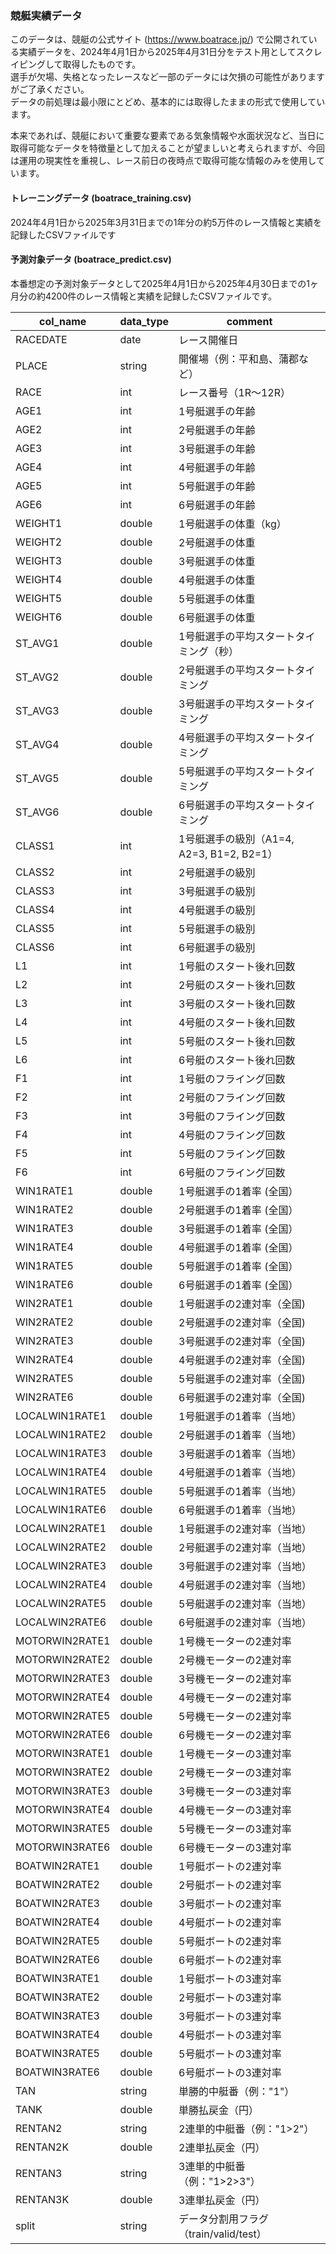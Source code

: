 ### 競艇実績データ

このデータは、競艇の公式サイト (https://www.boatrace.jp/) で公開されている実績データを、2024年4月1日から2025年4月31日分をテスト用としてスクレイピングして取得したものです。<br>
選手が欠場、失格となったレースなど一部のデータには欠損の可能性がありますがご了承ください。<br>
データの前処理は最小限にとどめ、基本的には取得したままの形式で使用しています。<br>

本来であれば、競艇において重要な要素である気象情報や水面状況など、当日に取得可能なデータを特徴量として加えることが望ましいと考えられますが、今回は運用の現実性を重視し、レース前日の夜時点で取得可能な情報のみを使用しています。

#### トレーニングデータ (boatrace_training.csv)
2024年4月1日から2025年3月31日までの1年分の約5万件のレース情報と実績を記録したCSVファイルです

#### 予測対象データ  (boatrace_predict.csv)
本番想定の予測対象データとして2025年4月1日から2025年4月30日までの1ヶ月分の約4200件のレース情報と実績を記録したCSVファイルです。


| col_name            | data_type | comment |
|---------------------|-----------|---------|
| RACEDATE            | date      | レース開催日 |
| PLACE               | string    | 開催場（例：平和島、蒲郡など） |
| RACE                | int       | レース番号（1R〜12R） |
| AGE1                | int       | 1号艇選手の年齢 |
| AGE2                | int       | 2号艇選手の年齢 |
| AGE3                | int       | 3号艇選手の年齢 |
| AGE4                | int       | 4号艇選手の年齢 |
| AGE5                | int       | 5号艇選手の年齢 |
| AGE6                | int       | 6号艇選手の年齢 |
| WEIGHT1             | double    | 1号艇選手の体重（kg） |
| WEIGHT2             | double    | 2号艇選手の体重 |
| WEIGHT3             | double    | 3号艇選手の体重 |
| WEIGHT4             | double    | 4号艇選手の体重 |
| WEIGHT5             | double    | 5号艇選手の体重 |
| WEIGHT6             | double    | 6号艇選手の体重 |
| ST_AVG1             | double    | 1号艇選手の平均スタートタイミング（秒） |
| ST_AVG2             | double    | 2号艇選手の平均スタートタイミング |
| ST_AVG3             | double    | 3号艇選手の平均スタートタイミング |
| ST_AVG4             | double    | 4号艇選手の平均スタートタイミング |
| ST_AVG5             | double    | 5号艇選手の平均スタートタイミング |
| ST_AVG6             | double    | 6号艇選手の平均スタートタイミング |
| CLASS1              | int       | 1号艇選手の級別（A1=4, A2=3, B1=2, B2=1） |
| CLASS2              | int       | 2号艇選手の級別 |
| CLASS3              | int       | 3号艇選手の級別 |
| CLASS4              | int       | 4号艇選手の級別 |
| CLASS5              | int       | 5号艇選手の級別 |
| CLASS6              | int       | 6号艇選手の級別 |
| L1                  | int       | 1号艇のスタート後れ回数 |
| L2                  | int       | 2号艇のスタート後れ回数 |
| L3                  | int       | 3号艇のスタート後れ回数 |
| L4                  | int       | 4号艇のスタート後れ回数 |
| L5                  | int       | 5号艇のスタート後れ回数 |
| L6                  | int       | 6号艇のスタート後れ回数 |
| F1                  | int       | 1号艇のフライング回数 |
| F2                  | int       | 2号艇のフライング回数 |
| F3                  | int       | 3号艇のフライング回数 |
| F4                  | int       | 4号艇のフライング回数 |
| F5                  | int       | 5号艇のフライング回数 |
| F6                  | int       | 6号艇のフライング回数 |
| WIN1RATE1           | double    | 1号艇選手の1着率 (全国）|
| WIN1RATE2           | double    | 2号艇選手の1着率 (全国）|
| WIN1RATE3           | double    | 3号艇選手の1着率 (全国）|
| WIN1RATE4           | double    | 4号艇選手の1着率 (全国）|
| WIN1RATE5           | double    | 5号艇選手の1着率 (全国）|
| WIN1RATE6           | double    | 6号艇選手の1着率 (全国）|
| WIN2RATE1           | double    | 1号艇選手の2連対率（全国)|
| WIN2RATE2           | double    | 2号艇選手の2連対率（全国)|
| WIN2RATE3           | double    | 3号艇選手の2連対率（全国)|
| WIN2RATE4           | double    | 4号艇選手の2連対率（全国)|
| WIN2RATE5           | double    | 5号艇選手の2連対率（全国)|
| WIN2RATE6           | double    | 6号艇選手の2連対率（全国)|
| LOCALWIN1RATE1        | double    | 1号艇選手の1着率（当地） |
| LOCALWIN1RATE2        | double    | 2号艇選手の1着率（当地） |
| LOCALWIN1RATE3        | double    | 3号艇選手の1着率（当地） |
| LOCALWIN1RATE4        | double    | 4号艇選手の1着率（当地） |
| LOCALWIN1RATE5        | double    | 5号艇選手の1着率（当地） |
| LOCALWIN1RATE6        | double    | 6号艇選手の1着率（当地） |
| LOCALWIN2RATE1        | double    | 1号艇選手の2連対率（当地） |
| LOCALWIN2RATE2        | double    | 2号艇選手の2連対率（当地） |
| LOCALWIN2RATE3        | double    | 3号艇選手の2連対率（当地） |
| LOCALWIN2RATE4        | double    | 4号艇選手の2連対率（当地） |
| LOCALWIN2RATE5        | double    | 5号艇選手の2連対率（当地） |
| LOCALWIN2RATE6        | double    | 6号艇選手の2連対率（当地） |
| MOTORWIN2RATE1        | double    | 1号機モーターの2連対率 |
| MOTORWIN2RATE2        | double    | 2号機モーターの2連対率 |
| MOTORWIN2RATE3        | double    | 3号機モーターの2連対率 |
| MOTORWIN2RATE4        | double    | 4号機モーターの2連対率 |
| MOTORWIN2RATE5        | double    | 5号機モーターの2連対率 |
| MOTORWIN2RATE6        | double    | 6号機モーターの2連対率 |
| MOTORWIN3RATE1        | double    | 1号機モーターの3連対率 |
| MOTORWIN3RATE2        | double    | 2号機モーターの3連対率 |
| MOTORWIN3RATE3        | double    | 3号機モーターの3連対率 |
| MOTORWIN3RATE4        | double    | 4号機モーターの3連対率 |
| MOTORWIN3RATE5        | double    | 5号機モーターの3連対率 |
| MOTORWIN3RATE6        | double    | 6号機モーターの3連対率 |
| BOATWIN2RATE1         | double    | 1号艇ボートの2連対率 |
| BOATWIN2RATE2         | double    | 2号艇ボートの2連対率 |
| BOATWIN2RATE3         | double    | 3号艇ボートの2連対率 |
| BOATWIN2RATE4         | double    | 4号艇ボートの2連対率 |
| BOATWIN2RATE5         | double    | 5号艇ボートの2連対率 |
| BOATWIN2RATE6         | double    | 6号艇ボートの2連対率 |
| BOATWIN3RATE1         | double    | 1号艇ボートの3連対率 |
| BOATWIN3RATE2         | double    | 2号艇ボートの3連対率 |
| BOATWIN3RATE3         | double    | 3号艇ボートの3連対率 |
| BOATWIN3RATE4         | double    | 4号艇ボートの3連対率 |
| BOATWIN3RATE5         | double    | 5号艇ボートの3連対率 |
| BOATWIN3RATE6         | double    | 6号艇ボートの3連対率 |
| TAN                   | string    | 単勝的中艇番（例："1"） |
| TANK                  | double    | 単勝払戻金（円） |
| RENTAN2               | string    | 2連単的中艇番（例："1>2"） |
| RENTAN2K              | double    | 2連単払戻金（円） |
| RENTAN3               | string    | 3連単的中艇番（例："1>2>3"） |
| RENTAN3K              | double    | 3連単払戻金（円） |
| split                 | string    | データ分割用フラグ（train/valid/test） |

